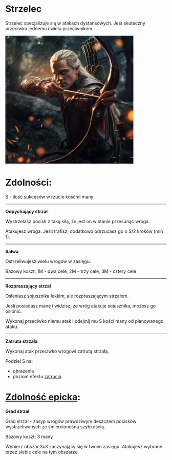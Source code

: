 # Strzelec

Strzelec specjalizuje się w atakach dystansowych. Jest skuteczny przeciwko jednemu i wielu przeciwnikom.

<img src="imgs/strzelec.png" width="400">

# Zdolności:

S - ilość sukcesów w rzucie kośćmi many

___

**Odpychający strzał**

Wystrzelasz pocisk z taką siłą, że jest on w stanie przesunąć wroga.

Atakujesz wroga. Jeśli trafisz, dodatkowo odrzucasz go o S/2 kroków (min 1).
___
**Salwa**

Ostrzeliwujesz wielu wrogów w zasięgu.

Bazowy koszt: 1M - dwa cele, 2M - trzy cele, 3M - cztery cele
___
**Rozpraszający strzał**

Osłaniasz sojusznika lekkim, ale rozpraszającym strzałem.

Jeśli posiadasz manę i widzisz, że wróg atakuje sojusznika, możesz go osłonić. 

Wykonaj przeciwko niemu atak i odejmij mu S kości many od planowanego ataku.
___
**Zatruta strzała**

Wykonaj atak przeciwko wrogowi zatrutą strzałą. 

Podziel S na:
* obrażenia
* poziom efektu [zatrucia](/docs/efekty/zatrucie.md)

# [Zdolność epicka](/docs/zdolnosc-epicka.md):

**Grad strzał**

Grad strzał - zasyp wrogów prawdziwym deszczem pocisków wystrzeliwanych ze śmiercionośną szybkością.

Bazowy koszt: 3 many

Wybierz obszar 3x3 zaczynający się w twoim zasięgu. Atakujesz wybrane przez siebie cele na tym obszarze.
